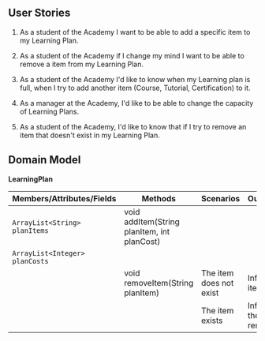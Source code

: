## User Stories

1. As a student of the Academy I want to be able to add a specific item to my Learning Plan.

2. As a student of the Academy if I change my mind I want to be able to remove a item from my Learning Plan.

3. As a student of the Academy I'd like to know when my Learning plan is full, when I try to add another item (Course, Tutorial, Certification) to it.

4. As a manager at the Academy, I'd like to be able to change the capacity of Learning Plans.

5. As a student of the Academy, I'd like to know that if I try to remove an item that doesn't exist in my Learning Plan.

## Domain Model

**LearningPlan**

| Members/Attributes/Fields      | Methods                                     | Scenarios               | Outcomes/Outputs                          |
|--------------------------------|---------------------------------------------|-------------------------|-------------------------------------------|
| `ArrayList<String> planItems`  | void addItem(String planItem, int planCost) |                         |                                           |
| `ArrayList<Integer> planCosts` |                                             |                         |                                           |
|                                | void removeItem(String planItem)            | The item does not exist | Inform the user the item does not exist   |
|                                |                                             | The item exists         | Inform the user that the item was removed |